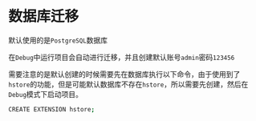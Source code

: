# 数据库迁移

默认使用的是`PostgreSQL`数据库

在`Debug`中运行项目会自动进行迁移，并且创建默认账号`admin`密码`123456`

需要注意的是默认创建的时候需要先在数据库执行以下命令，由于使用到了`hstore`的功能，但是可能默认数据库不存在`hstore`，所以需要先创建，然后在`Debug`模式下启动项目。

```sh
CREATE EXTENSION hstore;
```


